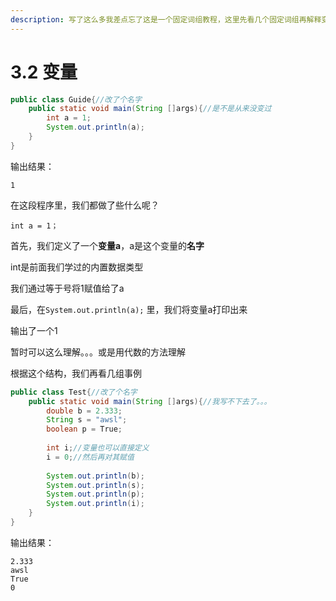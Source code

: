 ```yaml
---
description: 写了这么多我差点忘了这是一个固定词组教程，这里先看几个固定词组再解释变量
---
```


# 3.2  变量

```java
public class Guide{//改了个名字
    public static void main(String []args){//是不是从来没变过
        int a = 1;
        System.out.println(a);
    }
}
```

输出结果：

`1`



在这段程序里，我们都做了些什么呢？

`int a = 1；`

首先，我们定义了一个**变量a**，a是这个变量的**名字**

int是前面我们学过的内置数据类型

我们通过等于号将1赋值给了a

最后，在`System.out.println(a);` 里，我们将变量a打印出来

输出了一个1

暂时可以这么理解。。。或是用代数的方法理解



根据这个结构，我们再看几组事例

```java
public class Test{//改了个名字
    public static void main(String []args){//我写不下去了。。。
        double b = 2.333;
        String s = "awsl";
        boolean p = True;
      
        int i;//变量也可以直接定义
        i = 0;//然后再对其赋值
        
        System.out.println(b);
        System.out.println(s);
        System.out.println(p);
        System.out.println(i);    
    }
}
```

输出结果：

```text
2.333
awsl
True
0
```

